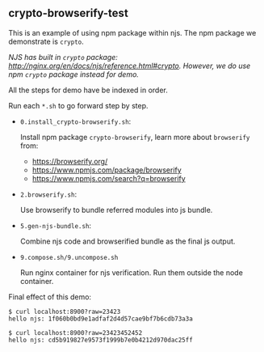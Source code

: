 ## crypto-browserify-test

This is an example of using npm package within njs. The npm package we demonstrate is `crypto`.

*NJS has built in `crypto` package: http://nginx.org/en/docs/njs/reference.html#crypto. However, we do use npm `crypto` package instead for demo.*

All the steps for demo have be indexed in order.

Run each `*.sh` to go forward step by step.

* `0.install_crypto-browserify.sh`:

  Install npm package `crypto-browserify`, learn more about `browserify` from:

  * https://browserify.org/
  * https://www.npmjs.com/package/browserify
  * https://www.npmjs.com/search?q=browserify

* `2.browserify.sh`:

  Use browserify to bundle referred modules into js bundle.

* `5.gen-njs-bundle.sh`:

  Combine njs code and browserified bundle as the final js output.

* `9.compose.sh/9.uncompose.sh`

  Run nginx container for njs verification. Run them outside the node container.

Final effect of this demo:

```
$ curl localhost:8900?raw=23423
hello njs: 1f060b0bd9e1adfaf2d4d57cae9bf7b6cdb73a3a

$ curl localhost:8900?raw=23423452452
hello njs: cd5b919827e9573f1999b7e0b4212d970dac25ff
```
